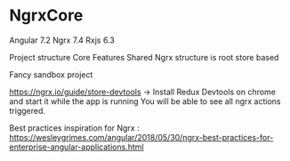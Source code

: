 # NgrxCore

Angular 7.2
Ngrx 7.4
Rxjs 6.3

Project structure Core Features Shared
Ngrx structure is root store based

Fancy sandbox project

https://ngrx.io/guide/store-devtools -> Install Redux Devtools on chrome and start it while the app is running
You will be able to see all ngrx actions triggered.

Best practices inspiration for Ngrx : https://wesleygrimes.com/angular/2018/05/30/ngrx-best-practices-for-enterprise-angular-applications.html
